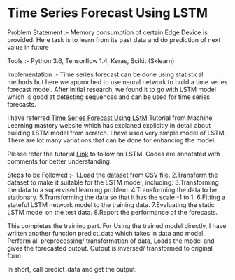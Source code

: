 # Time Series Forecast Using LSTM

Problem Statement :- Memory consumption of certain Edge Device is provided.
Here task is to learn from its past data and do prediction of next value in future

Tools :- Python 3.6, Tensorflow 1.4, Keras, Scikit (Sklearn)

Implementation :-
Time series forecast can  be done using statistical methods but here we approched
to use neural network to build a time series forecast model.
 After initial research, we found it to go with LSTM model which is good at detecting
 sequences and can  be used for time series forecasts.

 I have referred [Time Series Forecast Using LStM](https://machinelearningmastery.com/time-series-forecasting-long-short-term-memory-network-python/)
 Tutorial from Machine Learning mastery website which has explaned explicitly in
 detail about building LSTM model from scratch. I have used very simple model of
 LSTM. There are lot many variations that can be done for enhancing the model.

 Please refer the tutorial [Link](https://machinelearningmastery.com/time-series-forecasting-long-short-term-memory-network-python/) to follow on LSTM.
 Codes are annotated with comments for better understanding.

Steps to be Followed :-
1.Load the dataset from CSV file.
2.Transform the dataset to make it suitable for the LSTM model, including:
3.Transforming the data to a supervised learning problem.
4.Transforming the data to be stationary.
5.Transforming the data so that it has the scale -1 to 1.
6.Fitting a stateful LSTM network model to the training data.
7.Evaluating the static LSTM model on the test data.
8.Report the performance of the forecasts.

This completes the training part.
For Using the trained model directly, I have wriiten another function predict_data which takes in
data and model. Perform all preprocessing/ transformation of data, Loads the model and gives
the forecasted output. Output is inversed/ transformed to original form.

In short, call predict_data and get the output.
